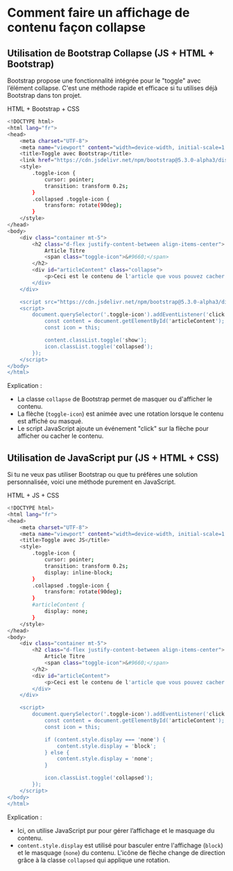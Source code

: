 # Comment faire un affichage de contenu façon collapse

## Utilisation de Bootstrap Collapse (JS + HTML + Bootstrap)

Bootstrap propose une fonctionnalité intégrée pour le "toggle" avec l’élément collapse. C'est une méthode rapide et efficace si tu utilises déjà Bootstrap dans ton projet.

HTML + Bootstrap + CSS

```bash
<!DOCTYPE html>
<html lang="fr">
<head>
    <meta charset="UTF-8">
    <meta name="viewport" content="width=device-width, initial-scale=1.0">
    <title>Toggle avec Bootstrap</title>
    <link href="https://cdn.jsdelivr.net/npm/bootstrap@5.3.0-alpha3/dist/css/bootstrap.min.css" rel="stylesheet">
    <style>
        .toggle-icon {
            cursor: pointer;
            transition: transform 0.2s;
        }
        .collapsed .toggle-icon {
            transform: rotate(90deg);
        }
    </style>
</head>
<body>
    <div class="container mt-5">
        <h2 class="d-flex justify-content-between align-items-center">
            Article Titre
            <span class="toggle-icon">&#9660;</span>
        </h2>
        <div id="articleContent" class="collapse">
            <p>Ceci est le contenu de l'article que vous pouvez cacher ou afficher.</p>
        </div>
    </div>

    <script src="https://cdn.jsdelivr.net/npm/bootstrap@5.3.0-alpha3/dist/js/bootstrap.bundle.min.js"></script>
    <script>
        document.querySelector('.toggle-icon').addEventListener('click', function () {
            const content = document.getElementById('articleContent');
            const icon = this;

            content.classList.toggle('show');
            icon.classList.toggle('collapsed');
        });
    </script>
</body>
</html>
```

Explication :

* La classe ```collapse``` de Bootstrap permet de masquer ou d'afficher le contenu.
* La flèche (```toggle-icon```) est animée avec une rotation lorsque le contenu est affiché ou masqué.
* Le script JavaScript ajoute un événement "click" sur la flèche pour afficher ou cacher le contenu.  

## Utilisation de JavaScript pur (JS + HTML + CSS)

Si tu ne veux pas utiliser Bootstrap ou que tu préfères une solution personnalisée, voici une méthode purement en JavaScript.

HTML + JS + CSS

```bash
<!DOCTYPE html>
<html lang="fr">
<head>
    <meta charset="UTF-8">
    <meta name="viewport" content="width=device-width, initial-scale=1.0">
    <title>Toggle avec JS</title>
    <style>
        .toggle-icon {
            cursor: pointer;
            transition: transform 0.2s;
            display: inline-block;
        }
        .collapsed .toggle-icon {
            transform: rotate(90deg);
        }
        #articleContent {
            display: none;
        }
    </style>
</head>
<body>
    <div class="container mt-5">
        <h2 class="d-flex justify-content-between align-items-center">
            Article Titre
            <span class="toggle-icon">&#9660;</span>
        </h2>
        <div id="articleContent">
            <p>Ceci est le contenu de l'article que vous pouvez cacher ou afficher.</p>
        </div>
    </div>

    <script>
        document.querySelector('.toggle-icon').addEventListener('click', function () {
            const content = document.getElementById('articleContent');
            const icon = this;

            if (content.style.display === 'none') {
                content.style.display = 'block';
            } else {
                content.style.display = 'none';
            }

            icon.classList.toggle('collapsed');
        });
    </script>
</body>
</html>
```

Explication :

* Ici, on utilise JavaScript pur pour gérer l’affichage et le masquage du contenu.
* ```content.style.display``` est utilisé pour basculer entre l'affichage (```block```) et le masquage (```none```) du contenu.
L'icône de flèche change de direction grâce à la classe ```collapsed``` qui applique une rotation.